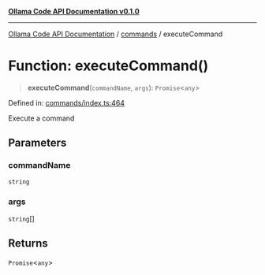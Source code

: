 [**Ollama Code API Documentation v0.1.0**](../../README.md)

***

[Ollama Code API Documentation](../../modules.md) / [commands](../README.md) / executeCommand

# Function: executeCommand()

> **executeCommand**(`commandName`, `args`): `Promise`\<`any`\>

Defined in: [commands/index.ts:464](https://github.com/erichchampion/ollama-code/blob/ca3d01d6583b7059317fc460806efc2977c21eee/ollama-code/src/commands/index.ts#L464)

Execute a command

## Parameters

### commandName

`string`

### args

`string`[]

## Returns

`Promise`\<`any`\>
